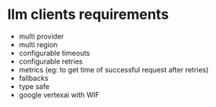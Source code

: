 # llm clients requirements

- multi provider
- multi region
- configurable timeouts
- configurable retries
- metrics (eg: to get time of successful request after retries)
- fallbacks
- type safe
- google vertexai with WIF
